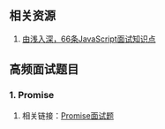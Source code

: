 ## 相关资源
1. [由浅入深，66条JavaScript面试知识点](https://juejin.cn/post/6844904200917221389)
## 高频面试题目
### 1. Promise
1. 相关链接：[Promise面试题](https://juejin.cn/post/6844904077537574919)